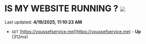 # IS MY WEBSITE RUNNING ? [![](https://img.shields.io/static/v1?label=Sponsor&message=%E2%9D%A4&logo=GitHub&color=%23fe8e86)](https://github.com/sponsors/Youssef-Lehmam)

Last updated: **4/19/2025, 11:10:23 AM**

- `GET` [https://youssefservice.me](https://youssefservice.me) - **Up** (312ms)
